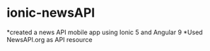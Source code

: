 # ionic-newsAPI
*created a news API  mobile app using Ionic 5 and Angular 9
*Used NewsAPI.org as API resource
